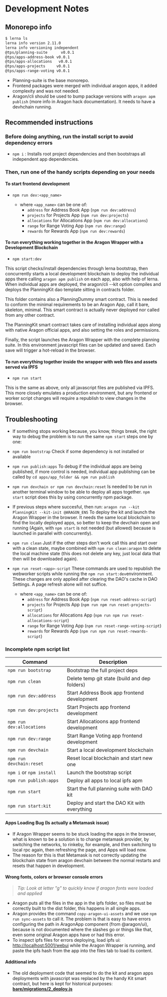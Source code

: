 # Development Notes

## Monorepo info

```bash
$ lerna ls
lerna info version 2.11.0
lerna info versioning independent
@tps/planning-suite      v0.0.1
@tps/apps-address-book v0.0.1
@tps/apps-allocations   v0.0.1
@tps/apps-projects     v0.0.1
@tps/apps-range-voting v0.0.1
```

- Planning-suite is the base monorepo.
- Frontend packages were merged with individual aragon apps, it added complexity and was not needed.
- Aragon/cli should be used to bump package versions with `aragon apm publish` (more info in Aragon hack documentation). It needs to have a devhchain running.

## Recommended instructions

### Before doing anything, run the install script to avoid dependency errors

- `npm i` : Installs root project dependencies and then bootstraps all independent app dependencies.

### Then, run one of the handy scripts depending on your needs

#### To start frontend development

- `npm run dev:<app_name>`

  - where `<app_name>` can be one of:
    - `address` for Address Book App (`npm run dev:address`)
    - `projects` for Projects App (`npm run dev:projects`)
    - `allocations` for Allocations App (`npm run dev:allocations`)
    - `range` for Range Voting App (`npm run dev:range`)
    - `rewards` for Rewards App (`npm run dev:rewards`)

#### To run everything working together in the Aragon Wrapper with a Development Blockchain

- `npm start:dev`

This script checks/install dependencies through lerna bootstrap, then concurrently starts a local development blockchain to deploy the individual apps there calling `aragon apm publish` on each app, also with help of lerna.
When individual apps are deployed, the aragon/cli --kit option compiles and deploys the PlanningKit dao template sitting in contracts folder.

This folder contains also a PlanningDummy smart contract. This is needed to conform the minimal requirements to be an Aragon App, call it bare, skeleton, minimal. This smart contract is actually never deployed nor called from any other contract.

The PlanningKit smart contract takes care of installing individual apps along with native Aragon official apps, and also setting the roles and permissions.

Finally, the script launches the Aragon Wrapper with the complete planning suite. In this
environment javascript files can be updated and saved. Each save will trigger a hot-reload in the
browser.

#### To run everything together inside the wrapper with web files and assets served via IPFS

- `npm run start`

This is the same as above, only all javascript files are published via IPFS.
This more closely emulates a production environment, but any frontend or worker script changes will
require a republish to view changes in the browser.

## Troubleshooting

- If something stops working because, you know, things break, the right way to debug the problem is to run the same `npm start` steps one by one:
- `npm run bootstrap`
  Check if some dependency is not installed or available
- `npm run publish:apps`
  To debug if the individual apps are being published, if more control is needed, individual app publishing can be called by `cd apps/app_folder && npm run publish`
- `npm run devchain or npm run devchain:reset`
  Is needed to be run in another terminal window to be able to deploy all apps together. `npm start` script does this by using concurrently npm package.
- If previous steps where succesful, then run: `aragon run --kit PlanningKit --kit-init @ARAGON_ENS`
  To deploy the kit and launch the Aragon Wrapper in the browser.
  It needs the same local blockchain to find the locally deployed apps, so better to keep the devchain open and running (Again, with `npm start` is not needed (but allowed) because is launched in parallel with concurrently).

- `npm run clean`
  Just if the other steps don't work call this and start over with a clean state, maybe combined with `npm run clean:aragon` to delete the local machine state (this does not delete any key, just local data that then will be downloaded again).

- `npm run reset-<app>-script` These commands are used to republish the webworker scripts while
  running the `npm run start:dev`environment. These changes are only applied after clearing the DAO's cache in DAO Settings. A page refresh alone will not suffice.

  - where `<app_name>` can be one of:
    - `address` for Address Book App (`npm run reset-address-script`)
    - `projects` for Projects App (`npm run npm run reset-projects-script`)
    - `allocations` for Allocations App (`npm run npm run reset-allocations-script`)
    - `range` for Range Voting App (`npm run reset-range-voting-script`)
    - `rewards` for Rewards App (`npm run npm run reset-rewards-script`)

### Incomplete npm script list

| Command                   | Description                                   |
| ------------------------- | --------------------------------------------- |
| `npm run bootstrap`       | Bootstrap the full project deps               |
| `npm run clean`           | Delete temp git state (build and dep folders) |
| `npm run dev:address`     | Start Address Book app frontend development   |
| `npm run dev:projects`    | Start Projects app frontend development       |
| `npm run dev:allocations` | Start Allocatioons app frontend development   |
| `npm run dev:range`       | Start Range Voting app frontend development   |
| `npm run devchain`        | Start a local development blockchain          |
| `npm run devchain:reset`  | Reset local blockchain and start new one      |
| `npm i` or `npm install`  | Launch the bootstrap script                   |
| `npm run publish:apps`    | Deploy all apps to local ipfs apm             |
| `npm run start`           | Start the full planning suite with DAO kit    |
| `npm run start:kit`       | Deploy and start the DAO Kit with everything  |

#### Apps Loading Bug (Is actually a Metamask issue)

- If Aragon Wrapper seems to be stuck loading the apps in the browser, what is known to be a solution is to change metamask provider, by switching the networks, to rinkeby, for example, and then switching to local rpc again, then refreshing the page, and Apps will load now.
- The reason for this is that Metamask is not correctly updating the blockchain state from aragon devchain between the normal restarts and resets that happen in development.

#### Wrong fonts, colors or browser console errors

> _Tip: Look at letter "g" to quickly know if aragon fonts were loaded and applied_

- Aragon puts all the files in the app in the ipfs folder, so files must be correctly built to the dist folder, this happens in all single apps.
- Aragon provides the command `copy-aragon-ui-assets` and we use `npm run sync-assets` to call it. The problem is that is easy to have errors configuring the path in AragonApp component (from @aragon/ui), because is not documented where the slashes go or things like that, even some original Aragon apps have or had this error.
- To inspect ipfs files for errors deploying, load ipfs ui: <http://localhost:5001/webui> while the Aragon Wrapper is running, and paste the ipfs hash from the app into the files tab to load its content.

#### Additional info

- The old deployment code that seemed to do the kit and aragon apps deployments with javascript was replaced by the handy Kit smart contract, but here is kept for historical purposes: [**bare/migrations/2_deploy.js**](https://github.com/AutarkLabs/planning-suite/blob/bfb0900b6c15d91bc1d0d9967c6f5c46c3b9dd27/wip-apps/bare/migrations/2_deploy.js)
